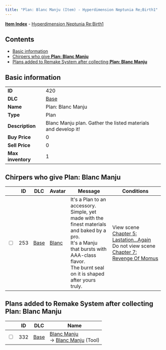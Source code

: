 ```yaml
---
title: "Plan: Blanc Manju (Item) - Hyperdimension Neptunia Re;Birth1"
---
```


[**Item Index**](/neptunia/rb1/item/index.html) - [Hyperdimension Neptunia Re;Birth1](/neptunia/rb1)

## Contents

- [Basic information](#basic-information)
- [Chirpers who give **Plan: Blanc Manju**](#chirpers-who-give-plan-blanc-manju)
- [Plans added to Remake System after collecting **Plan: Blanc Manju**](#plans-added-to-remake-system-after-collecting-plan-blanc-manju)

## Basic information

|   |   |
| -- | -- |
| **ID** | 420 |
| **DLC** | [Base](/neptunia/rb1/dlc/1-base.html) |
| **Name** | Plan: Blanc Manju |
| **Type** | Plan |
| **Description** | Blanc Manju plan. Gather the listed materials and develop it! |
| **Buy Price** | 0 |
| **Sell Price** | 0 |
| **Max inventory** | 1 |

## Chirpers who give **Plan: Blanc Manju**

|    | ID | DLC | Avatar | Message | Conditions |
| -- | -- | --- | ------ | ------- | ---------- |
| <input type="checkbox" id="rb1-chirper-event-1-253" class="trackbox" /> | 253 | [Base](/neptunia/rb1/dlc/1-base.html) | [Blanc](/neptunia/rb1/avatar/1-44-blanc.html) | It's a Plan to an accessory.<br />Simple, yet made with the finest materials and baked by a pro.<br />It's a Manju that bursts with AAA-class flavor.<br />The burnt seal on it is shaped after yours truly. | View scene [Chapter 5: Lastation...Again](/neptunia/rb1/scene/1-501-chapter-5-lastation-again.html)<br />Do not view scene [Chapter 7: Revenge Of Momus](/neptunia/rb1/scene/1-727-chapter-7-revenge-of-momus.html) |

## Plans added to Remake System after collecting **Plan: Blanc Manju**

|    | ID | DLC | Name |
| -- | -- | --- | ---- |
| <input type="checkbox" id="rb1-remake-1-332" class="trackbox" /> | 332 | [Base](/neptunia/rb1/dlc/1-base.html) | [Blanc Manju](/neptunia/rb1/remake/1-332-blanc-manju.html)<br />→ [Blanc Manju](/neptunia/rb1/item/1-20-blanc-manju.html) (Tool) |